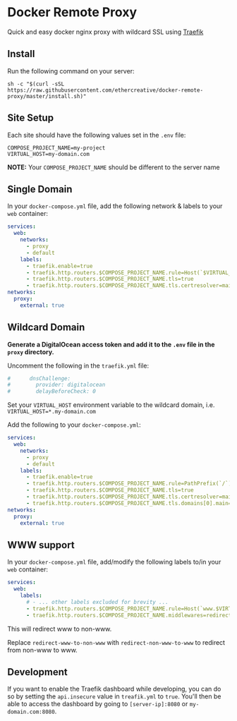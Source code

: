 # Docker Remote Proxy
Quick and easy docker nginx proxy with wildcard SSL using [Traefik](https://doc.traefik.io/traefik/)

## Install

Run the following command on your server:

```shell
sh -c "$(curl -sSL https://raw.githubusercontent.com/ethercreative/docker-remote-proxy/master/install.sh)"
```

## Site Setup

Each site should have the following values set in the `.env` file:

```
COMPOSE_PROJECT_NAME=my-project
VIRTUAL_HOST=my-domain.com
```

**NOTE:** Your `COMPOSE_PROJECT_NAME` should be different to the server name

## Single Domain

In your `docker-compose.yml` file, add the following network & labels to your `web` container:

```yaml
services:
  web:
    networks:
      - proxy
      - default
    labels:
      - traefik.enable=true
      - traefik.http.routers.$COMPOSE_PROJECT_NAME.rule=Host(`$VIRTUAL_HOST`)
      - traefik.http.routers.$COMPOSE_PROJECT_NAME.tls=true
      - traefik.http.routers.$COMPOSE_PROJECT_NAME.tls.certresolver=main
networks:
  proxy:
    external: true
```

## Wildcard Domain

**Generate a DigitalOcean access token and add it to the `.env` file in the `proxy` directory.**

Uncomment the following in the `traefik.yml` file:
```yml
#      dnsChallenge:
#        provider: digitalocean
#        delayBeforeCheck: 0
```

Set your `VIRTUAL_HOST` environment variable to the wildcard domain, i.e. `VIRTUAL_HOST=*.my-domain.com` 

Add the following to your `docker-compose.yml`:

```yaml
services:
  web:
    networks:
      - proxy
      - default
    labels:
      - traefik.enable=true
      - traefik.http.routers.$COMPOSE_PROJECT_NAME.rule=PathPrefix(`/`)
      - traefik.http.routers.$COMPOSE_PROJECT_NAME.tls=true
      - traefik.http.routers.$COMPOSE_PROJECT_NAME.tls.certresolver=main
      - traefik.http.routers.$COMPOSE_PROJECT_NAME.tls.domains[0].main=$VIRTUAL_HOST
networks:
  proxy:
    external: true
```

## WWW support

In your `docker-compose.yml` file, add/modify the following labels to/in your `web` container:

```yaml
services:
  web:
    labels:
      # - ... other labels excluded for brevity ...
      - traefik.http.routers.$COMPOSE_PROJECT_NAME.rule=Host(`www.$VIRTUAL_HOST`) || Host(`$VIRTUAL_HOST`)
      - traefik.http.routers.$COMPOSE_PROJECT_NAME.middlewares=redirect-www-to-non-www@file,redirect-web-to-websecure@internal
```
This will redirect www to non-www.

Replace `redirect-www-to-non-www` with `redirect-non-www-to-www` to redirect from non-www to www.

## Development

If you want to enable the Traefik dashboard while developing, you can do so by 
setting the `api.insecure` value in `treafik.yml` to `true`. You'll then be able
to access the dashboard by going to `[server-ip]:8080` or `my-domain.com:8080`.
